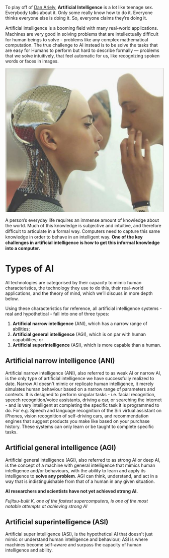 To play off of [Dan Ariely](https://www.facebook.com/dan.ariely/posts/904383595868), **Artificial Intelligence** is a lot like teenage sex. Everybody talks about it. Only some really know how to do it. Everyone thinks everyone else is doing it. So, everyone claims they’re doing it.

Artiﬁcial intelligence is a booming ﬁeld with many real-world applications. Machines are very good in solving problems that are intellectually diﬃcult for human beings to solve - 
problems like any complex mathematical computation. The true challenge to AI instead is to be solve the tasks that are easy for Humans to perform but hard to describe
formally —  problems that we solve intuitively, that feel automatic for us, like recognizing spoken words or faces in images.

![Ex-Machina](/assets/img/Capture-Exmachina.JPG)

A person’s everyday life requires an immense amount of knowledge about the world. Much of this knowledge is subjective and intuitive, and therefore diﬃcult to articulate in a formal way. Computers need to capture this same knowledge in order to behave in an intelligent way. **One of the key challenges in artiﬁcial intelligence is how to get this informal knowledge into a computer.**
 
<h1 id="types- of -AI">Types of AI</h1>
 
AI technologies are categorised by their capacity to mimic human characteristics, the technology they use to do this, their real-world applications, and the theory of mind, which we’ll discuss in more depth below.

Using these characteristics for reference, all artificial intelligence systems - real and hypothetical - fall into one of three types:

1. **Artificial narrow intelligence** (ANI), which has a narrow range of abilities;
2. **Artificial general intelligence** (AGI), which is on par with human capabilities; or
3. **Artificial superintelligence** (ASI), which is more capable than a human.

## **Artificial narrow intelligence** (ANI)
Artificial narrow intelligence (ANI), also referred to as weak AI or narrow AI, is the only type of artificial intelligence we have successfully realized to date. Narrow AI doesn't mimic or replicate human intelligence, it merely simulates human behaviour based on a narrow range of parameters and contexts. It is designed to perform singular tasks - i.e. facial recognition, speech recognition/voice assistants, driving a car, or searching the internet - and is very intelligent at completing the specific task it is programmed to do.
For e.g. Speech and language recognition of the Siri virtual assistant on iPhones, vision recognition of self-driving cars, and recommendation engines that suggest products you make like based on your purchase history. These systems can only learn or be taught to complete specific tasks.

## **Artificial general intelligence** (AGI)
Artificial general intelligence (AGI), also referred to as strong AI or deep AI, is the concept of a machine with general intelligence that mimics human intelligence and/or behaviours, with the ability to learn and apply its intelligence to **solve any problem**. AGI can think, understand, and act in a way that is indistinguishable from that of a human in any given situation. 

**AI researchers and scientists have not yet achieved strong AI.**

*Fujitsu-built K, one of the fastest supercomputers, is one of the most notable attempts at achieving strong AI*

## **Artificial superintelligence** (ASI)
Artificial super intelligence (ASI), is the hypothetical AI that doesn't just mimic or understand human intelligence and behaviour; ASI is where machines become self-aware and surpass the capacity of human intelligence and ability. 
